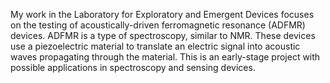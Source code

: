 
My work in the Laboratory for Exploratory and Emergent Devices focuses on the testing of acoustically-driven ferromagnetic resonance (ADFMR) devices. ADFMR is a type of spectroscopy, similar to NMR. These devices use a piezoelectric material to translate an electric signal into acoustic waves propagating through the material. This is an early-stage project with possible applications in spectroscopy and sensing devices. 
